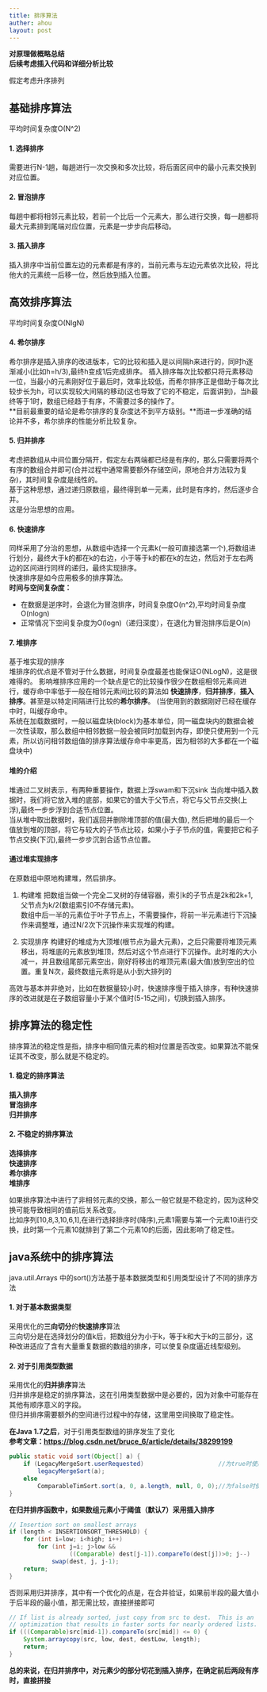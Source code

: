 ```yaml
---
title: 排序算法 
auther: ahou
layout: post
---
```


**对原理做概略总结  
后续考虑插入代码和详细分析比较**

假定考虑升序排列

## 基础排序算法  
平均时间复杂度O(N^2)  

#### 1. 选择排序
需要进行N-1趟，每趟进行一次交换和多次比较，将后面区间中的最小元素交换到对应位置。

#### 2. 冒泡排序
每趟中都将相邻元素比较，若前一个比后一个元素大，那么进行交换，每一趟都将最大元素排到尾端对应位置，元素是一步步向后移动。  

#### 3. 插入排序
插入排序中当前位置左边的元素都是有序的，当前元素与左边元素依次比较，将比他大的元素统一后移一位，然后放到插入位置。

## 高效排序算法
平均时间复杂度O(NlgN)  
#### 4. 希尔排序
希尔排序是插入排序的改进版本，它的比较和插入是以间隔h来进行的，同时h逐渐减小(比如h=h/3),最终h变成1后完成排序。
插入排序每次比较都只将元素移动一位，当最小的元素刚好位于最后时，效率比较低，而希尔排序正是借助于每次比较步长为h，可以实现较大间隔的移动(这也导致了它的不稳定，后面讲到)，当h最终等于1时，数组已经趋于有序，不需要过多的操作了。  
**目前最重要的结论是希尔排序的复杂度达不到平方级别。**而进一步准确的结论并不多，希尔排序的性能分析比较复杂。  
#### 5. 归并排序
考虑把数组从中间位置分隔开，假定左右两端都已经是有序的，那么只需要将两个有序的数组合并即可(合并过程中通常需要额外存储空间，原地合并方法较为复杂)，其时间复杂度是线性的。  
基于这种思想，通过递归原数组，最终得到单一元素，此时是有序的，然后逐步合并。  
这是分治思想的应用。

#### 6. 快速排序
同样采用了分治的思想，从数组中选择一个元素k(一般可直接选第一个),将数组进行划分，最终大于k的都在k的右边，小于等于k的都在k的左边，然后对于左右两边的区间进行同样的递归，最终实现排序。  
快速排序是如今应用极多的排序算法。  
**时间与空间复杂度：**  
- 在数据是逆序时，会退化为冒泡排序，时间复杂度O(n^2),平均时间复杂度O(nlogn)
- 正常情况下空间复杂度为O(logn)（递归深度），在退化为冒泡排序后是O(n)

#### 7. 堆排序
基于堆实现的排序  
堆排序的优点是不管对于什么数据，时间复杂度最差也能保证O(NLogN)，这是很难得的。
影响堆排序应用的一个缺点是它的比较操作很少在数组相邻元素间进行，缓存命中率低于一般在相邻元素间比较的算法如 **快速排序**，**归并排序**，**插入排序**。甚至是以特定间隔进行比较的**希尔排序**。
(当使用到的数据刚好已经在缓存中时，叫缓存命中。  
系统在加载数据时，一般以磁盘块(block)为基本单位，同一磁盘块内的数据会被一次性读取，那么数组中相邻数据一般会被同时加载到内存，即使只使用到一个元素，所以访问相邻数组值的排序算法缓存命中率更高，因为相邻的大多都在一个磁盘块中)

#### 堆的介绍
堆通过二叉树表示，有两种重要操作，数据上浮swam和下沉sink
当向堆中插入数据时，我们将它放入堆的底部，如果它的值大于父节点，将它与父节点交换(上浮),最终一步步浮到合适节点位置。  
当从堆中取出数据时，我们返回并删除堆顶部的值(最大值), 然后把堆的最后一个值放到堆的顶部，将它与较大的子节点比较，如果小于子节点的值，需要把它和子节点交换(下沉),最终一步步沉到合适节点位置。  
#### 通过堆实现排序
在原数组中原地构建堆，然后排序。
1. 构建堆
把数组当做一个完全二叉树的存储容器，索引k的子节点是2k和2k+1,父节点为k/2(数组索引0不存储元素)。  
数组中后一半的元素位于叶子节点上，不需要操作，将前一半元素进行下沉操作来调整堆，通过N/2次下沉操作来实现堆的构建。

2. 实现排序
构建好的堆成为大顶堆(根节点为最大元素)，之后只需要将堆顶元素移出，将堆底的元素放到堆顶，然后对这个节点进行下沉操作。此时堆的大小减一，并且数组尾部元素空出，刚好将移出的堆顶元素(最大值)放到空出的位置。重复N次，最终数组元素将是从小到大排列的

高效与基本并非绝对，比如在数据量较小时，快速排序慢于插入排序，有种快速排序的改进就是在子数组容量小于某个值时(5-15之间)，切换到插入排序。

## 排序算法的稳定性
排序算法的稳定性是指，排序中相同值元素的相对位置是否改变。如果算法不能保证其不改变，那么就是不稳定的。  
#### 1. 稳定的排序算法  
**插入排序**  
**冒泡排序**  
**归并排序**  
#### 2. 不稳定的排序算法
**选择排序**  
**快速排序**  
**希尔排序**  
**堆排序**  

如果排序算法中进行了非相邻元素的交换，那么一般它就是不稳定的，因为这种交换可能导致相同的值前后关系改变。  
比如序列[10,8,3,10,6,1],在进行选择排序时(降序),元素1需要与第一个元素10进行交换，此时第一个元素10就排到了第二个元素10的后面，因此影响了稳定性。

## java系统中的排序算法
java.util.Arrays 中的sort()方法基于基本数据类型和引用类型设计了不同的排序方法  
#### 1. 对于基本数据类型
采用优化的**三向切分**的**快速排序**算法  
三向切分是在选择划分的值k后，把数组分为小于k，等于k和大于k的三部分，这种改进适应了含有大量重复数据的数组的排序，可以使复杂度逼近线型级别。 
#### 2. 对于引用类型数据
采用优化的**归并排序**算法  
归并排序是稳定的排序算法，这在引用类型数据中是必要的，因为对象中可能存在其他有顺序意义的字段。  
但归并排序需要额外的空间进行过程中的存储，这里用空间换取了稳定性。

**在Java 1.7之后**，对于引用类型数组的排序发生了变化  
**参考文章：https://blog.csdn.net/bruce_6/article/details/38299199**
``` java
public static void sort(Object[] a) {
    if (LegacyMergeSort.userRequested)                     //为true时使用legacyMergeSort归并排序
        legacyMergeSort(a);
    else
        ComparableTimSort.sort(a, 0, a.length, null, 0, 0);//为false时使用TimSort归并排序(归并排序经过优化后的版本)
}
```

**在归并排序函数中，如果数组元素小于阈值（默认7）采用插入排序**
``` java
// Insertion sort on smallest arrays
if (length < INSERTIONSORT_THRESHOLD) {
    for (int i=low; i<high; i++)
        for (int j=i; j>low &&
                 ((Comparable) dest[j-1]).compareTo(dest[j])>0; j--)
            swap(dest, j, j-1);
    return;
}
```
否则采用归并排序，其中有一个优化的点是，在合并验证，如果前半段的最大值小于后半段的最小值，那无需比较，直接拼接即可
``` java
// If list is already sorted, just copy from src to dest.  This is an
// optimization that results in faster sorts for nearly ordered lists.
if (((Comparable)src[mid-1]).compareTo(src[mid]) <= 0) {
    System.arraycopy(src, low, dest, destLow, length);
    return;
}
```

**总的来说，在归并排序中，对元素少的部分切花到插入排序，在确定前后两段有序时，直接拼接**
